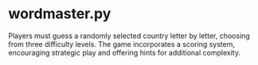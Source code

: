 # wordmaster.py
Players must guess a randomly selected country letter by letter, choosing from three difficulty levels. The game incorporates a scoring system, encouraging strategic play and offering hints for additional complexity.
